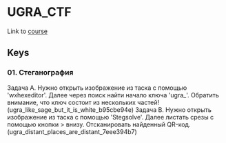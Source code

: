 # UGRA_CTF
Link to [course](https://course.ugractf.ru)

## Keys
### 01. Стеганография
Задача A. Нужно открыть изображение из таска с помощью 'wxhexeditor'. Далее через поиск найти начало ключа 'ugra_'. Обратить внимание, что ключ состоит из нескольких частей! (ugra_like_sage_but_it_is_white_b95cbe94e)
Задача B. Нужно открыть изображение из таска с помощью 'Stegsolve'. Далее листать срезы с помощью кнопки > внизу. Отсканировать найденный QR-код. (ugra_distant_places_are_distant_7eee394b7)

